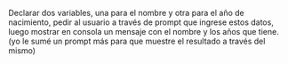 Declarar dos variables, una para el nombre y otra para el año de nacimiento, 
pedir al usuario a través de prompt que ingrese estos datos, luego mostrar en consola un 
mensaje con el nombre y los años que tiene.
(yo le sumé un prompt más para que muestre el resultado a través del mismo)
